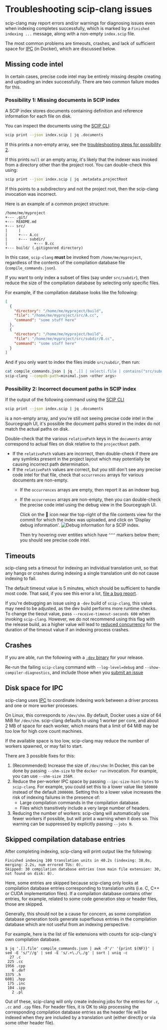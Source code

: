 # Troubleshooting scip-clang issues

scip-clang may report errors and/or warnings
for diagnosing issues even when indexing completes successfully,
which is marked by a `Finished indexing ...` message,
along with a non-empty `index.scip` file.

The most common problems are timeouts, crashes,
and lack of sufficient space for [IPC][] (in Docker),
which are discussed below.

## Missing code intel

In certain cases, precise code intel may be entirely missing despite
creating and uploading an index successfully.
There are two common failure modes for this.

### Possibility 1: Missing documents in SCIP index

A SCIP index stores documents containing definition and reference
information for each file on disk.

[SCIP CLI]: https://github.com/sourcegraph/scip/releases

You can inspect the documents using the [SCIP CLI][]:

```bash
scip print --json index.scip | jq .documents
```

If this prints a non-empty array, see the [troubleshooting steps for possibility 2](#possibility-2-incorrect-document-paths-in-scip-index).

If this prints `null` or an empty array, it's likely
that the indexer was invoked from a directory other than the project root.
You can double-check this using:

```bash
scip print --json index.scip | jq .metadata.projectRoot
```

If this points to a subdirectory and not the project root,
then the scip-clang invocation was incorrect.

Here is an example of a common project structure:

```
/home/me/myproject
+--- .git/
+--- README.md
+--- src/
|     |
|     +--- A.cc
|     +--- subdir/
|            +--- B.cc
+--- build/ (.gitignored directory)
```

In this case, `scip-clang` **must** be invoked from `/home/me/myproject`,
regardless of the contents of the compilation database file (`compile_commands.json`).

If you want to only index a subset of files (say under `src/subdir`),
then reduce the size of the compilation database by selecting only specific files.

For example, if the compilation database looks like the following:

```json
[
  {
    "directory": "/home/me/myproject/build",
    "file": "/home/me/myproject/src/A.cc",
    "command": "some stuff here"
  },
  {
    "directory": "/home/me/myproject/build",
    "file": "/home/me/myproject/src/subdir/B.cc",
    "command": "some stuff here"
  }
]
```

And if you only want to index the files inside `src/subdir`, then run:

```bash
cat compile_commands.json | jq '.[] | select(.file | contains("src/subdir/"))' > minimal.json
scip-clang --compdb-path=minimal.json <other args>
```

### Possibility 2: Incorrect document paths in SCIP index

If the output of the following command using the [SCIP CLI][]

```bash
scip print --json index.scip | jq .documents
```

is a non-empty array, and you're still not seeing precise code intel
in the Sourcegraph UI, it's possible the document paths stored in the index
do not match the actual paths on disk.

Double-check that the various `relativePath` keys in the `documents`
array correspond to actual files on disk relative to the `projectRoot` path.

- If the `relativePath` values are incorrect, then double-check if there
  are any symlinks present in the project layout which may potentially
  be causing incorrect path determination.
- If the `relativePath` values are correct, but you still don't see any
  precise code intel for that file, check that `occurrences` arrays for
  various documents are non-empty.
  - If the `occurrences` arrays are empty, then report it as an
    indexer bug.
  - If the `occurrences` arrays are non-empty, then you can double-check
    the precise code intel using the debug view in the Sourcegraph UI.

    Click on the 🧠 icon near the top-right of the file contents view
    for the commit for which the index was uploaded,
    and click on 'Display debug information'.
    ![Debug information for a SCIP index](https://github.com/sourcegraph/scip-clang/assets/93103176/58becf36-5524-40f6-87b9-a72bc00b1e04).

    Then try hovering over entities which have `^^^` markers below them;
    you should see precise code intel.

## Timeouts

scip-clang sets a timeout for indexing an individual translation unit,
so that any hangs or crashes during indexing a single translation unit
do not cause indexing to fail.

The default timeout value is 5 minutes,
which should be sufficient to handle most code.
That said, if you see this error a lot,
[file a bug report](/README.md#reporting-issues).

If you're debugging an issue using a `-dev` build of `scip-clang`,
this value may need to be adjusted,
as the dev build performs more runtime checks.
To change the tieout value, pass `--receive-timeout-seconds 600`
when invoking `scip-clang`.
However, we do not recommend using this flag with the release build,
as a higher value will lead to [reduced concurrency](https://github.com/sourcegraph/scip-clang/issues/45)
for the duration of the timeout value if an indexing process crashes.

## Crashes

If you are able, run the following with a [`-dev` binary](https://github.com/sourcegraph/scip-clang/releases)
for your release.

Re-run the failing `scip-clang` command with `--log-level=debug`
and `--show-compiler-diagnostics`, and include those
when you [submit an issue](/README.md#reporting-issues)

## Disk space for IPC

<!-- Be careful about re-titling this section;
we print the link to it in an error message
when the user runs into a space issue. -->

[IPC]: https://en.wikipedia.org/wiki/Inter-process_communication

scip-clang uses [IPC][] to coordinate indexing work
between a driver process and one or more worker processes.

On Linux, this corresponds to `/dev/shm`.
By default, Docker uses a size of 64 MiB for `/dev/shm`.
scip-clang defaults to using 1 worker per core,
and about 2 MB of space for each worker,
which means that a limit of 64 MiB may be too low
for high core count machines.

If the available space is too low, scip-clang may
reduce the number of workers spawned,
or may fail to start.

There are 3 possible fixes for this:

1. (Recommended) Increase the size of `/dev/shm`:
   In Docker, this can be done by passing `--shm-size`
   to the `docker run` invocation.
   For example, you can use `--shm-size 256M`.
2. Reduce the per-worker IPC space by passing
   `--ipc-size-hint-bytes` to `scip-clang`.
   For example, you could set this to a lower value
   like `500000` instead of the default `2000000`.
   Setting this to a lower value
   increases the risk of indexing failures
   in the presence of:
   - Large compilation commands in the compilation database.
   - Files which transitively include a very large number of headers.
3. Reducing the number of workers:
   scip-clang will automatically use fewer workers if possible,
   but will print a warning when it does so.
   This warning can be suppressed by explicitly passing `--jobs N`.

## Skipped compilation database entries

After completing indexing, scip-clang will print output like the following:

```
Finished indexing 100 translation units in 40.2s (indexing: 38.0s, merging: 2.2s, num errored TUs: 0).
Skipped: 30 compilation database entries (non main file extension: 30, not found on disk: 0).
```

Here, some entries are skipped because
scip-clang only looks at compilation database entries corresponding to
translation units (i.e. C, C++ or CUDA implementation files).
If a compilation database contains other entries,
for example, related to some code generation step or header files,
those are skipped.

Generally, this should not be a cause for concern,
as some compilation database generation tools
generate superfluous entries in the compilation database
which are not useful from an indexing perspective.

For example, here is the list of file extensions with counts
for scip-clang's own compilation database.

```
$ jq '.[].file' compile_commands.json | awk -F'/' '{print $(NF)}' | sed -E 's/"//g' | sed -E 's/.+\./\./g' | sort | uniq -c
  27 .c
 225 .cc
1956 .cpp
   6 .def
3375 .h
6081 .hpp
 175 .inc
 104 .ipp
   2 .pl
```

Out of these, scip-clang will only create indexing jobs
for the entries for `.c`, `.cc` and `.cpp` files.
For header files, it is OK
to skip processing the corresponding compilation database entries
as the header file will be indexed
when they are included by a translation unit
(either directly or via some other header file).
